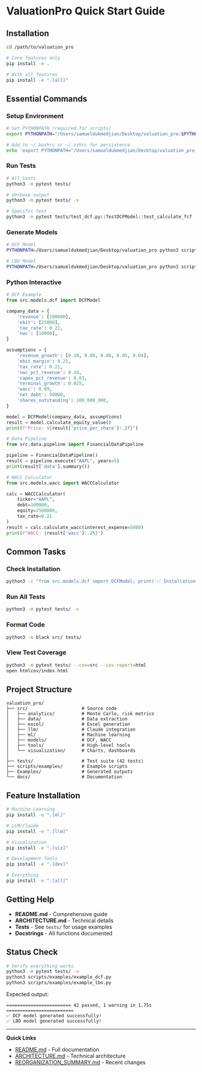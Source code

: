 # ValuationPro Quick Start Guide

## Installation

```bash
cd /path/to/valuation_pro

# Core features only
pip install -e .

# With all features
pip install -e ".[all]"
```

## Essential Commands

### Setup Environment

```bash
# Set PYTHONPATH (required for scripts)
export PYTHONPATH="/Users/samueldukmedjian/Desktop/valuation_pro:$PYTHONPATH"

# Add to ~/.bashrc or ~/.zshrc for persistence
echo 'export PYTHONPATH="/Users/samueldukmedjian/Desktop/valuation_pro:$PYTHONPATH"' >> ~/.bashrc
```

### Run Tests

```bash
# All tests
python3 -m pytest tests/

# Verbose output
python3 -m pytest tests/ -v

# Specific test
python3 -m pytest tests/test_dcf.py::TestDCFModel::test_calculate_fcf
```

### Generate Models

```bash
# DCF Model
PYTHONPATH=/Users/samueldukmedjian/Desktop/valuation_pro python3 scripts/examples/example_dcf.py

# LBO Model
PYTHONPATH=/Users/samueldukmedjian/Desktop/valuation_pro python3 scripts/examples/example_lbo.py
```

### Python Interactive

```python
# DCF Example
from src.models.dcf import DCFModel

company_data = {
    'revenue': [100000],
    'ebit': [25000],
    'tax_rate': 0.21,
    'nwc': [10000],
}

assumptions = {
    'revenue_growth': [0.10, 0.08, 0.06, 0.05, 0.04],
    'ebit_margin': 0.25,
    'tax_rate': 0.21,
    'nwc_pct_revenue': 0.10,
    'capex_pct_revenue': 0.03,
    'terminal_growth': 0.025,
    'wacc': 0.09,
    'net_debt': 50000,
    'shares_outstanding': 100_000_000,
}

model = DCFModel(company_data, assumptions)
result = model.calculate_equity_value()
print(f"Price: ${result['price_per_share']:.2f}")
```

```python
# Data Pipeline
from src.data.pipeline import FinancialDataPipeline

pipeline = FinancialDataPipeline()
result = pipeline.execute("AAPL", years=5)
print(result['data'].summary())
```

```python
# WACC Calculator
from src.models.wacc import WACCCalculator

calc = WACCCalculator(
    ticker="AAPL",
    debt=100000,
    equity=2500000,
    tax_rate=0.21
)
result = calc.calculate_wacc(interest_expense=5000)
print(f"WACC: {result['wacc']:.2%}")
```

## Common Tasks

### Check Installation

```bash
python3 -c "from src.models.dcf import DCFModel; print('✅ Installation successful')"
```

### Run All Tests

```bash
python3 -m pytest tests/ -v
```

### Format Code

```bash
python3 -m black src/ tests/
```

### View Test Coverage

```bash
python3 -m pytest tests/ --cov=src --cov-report=html
open htmlcov/index.html
```

## Project Structure

```
valuation_pro/
├── src/                    # Source code
│   ├── analytics/          # Monte Carlo, risk metrics
│   ├── data/               # Data extraction
│   ├── excel/              # Excel generation
│   ├── llm/                # Claude integration
│   ├── ml/                 # Machine learning
│   ├── models/             # DCF, WACC
│   ├── tools/              # High-level tools
│   └── visualization/      # Charts, dashboards
│
├── tests/                  # Test suite (42 tests)
├── scripts/examples/       # Example scripts
├── Examples/               # Generated outputs
└── docs/                   # Documentation
```

## Feature Installation

```bash
# Machine Learning
pip install -e ".[ml]"

# LLM/Claude
pip install -e ".[llm]"

# Visualization
pip install -e ".[viz]"

# Development Tools
pip install -e ".[dev]"

# Everything
pip install -e ".[all]"
```

## Getting Help

- **README.md** - Comprehensive guide
- **ARCHITECTURE.md** - Technical details
- **Tests** - See `tests/` for usage examples
- **Docstrings** - All functions documented

## Status Check

```bash
# Verify everything works
python3 -m pytest tests/ -v
python3 scripts/examples/example_dcf.py
python3 scripts/examples/example_lbo.py
```

Expected output:
```
======================== 42 passed, 1 warning in 1.75s =========================
✅ DCF model generated successfully!
✅ LBO model generated successfully!
```

---

**Quick Links**
- [README.md](README.md) - Full documentation
- [ARCHITECTURE.md](ARCHITECTURE.md) - Technical architecture
- [REORGANIZATION_SUMMARY.md](REORGANIZATION_SUMMARY.md) - Recent changes
